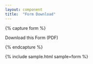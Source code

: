 ```yaml
---
layout: component
title:  "Form Download"
---
```


{% capture form %}
  <p class="form-icon"><a class="form-download">Download this Form (PDF)</a></p>
{% endcapture %}

{% include sample.html sample=form %}
